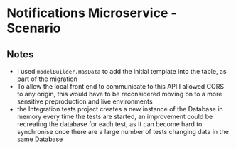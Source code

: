 # Notifications Microservice - Scenario

## Notes
- I used `modelBuilder.HasData` to add the initial template into the table, as part of the migration
- To allow the local front end to communicate to this API I allowed CORS to any origin, this would
have to be reconsidered moving on to a more sensitive preproduction and live environments
- the Integration tests project creates a new instance of the Database in memory every time the tests are
started, an improvement could be recreating the database for each test, as it can become hard to synchronise 
once there are a large number of tests changing data in the same Database

